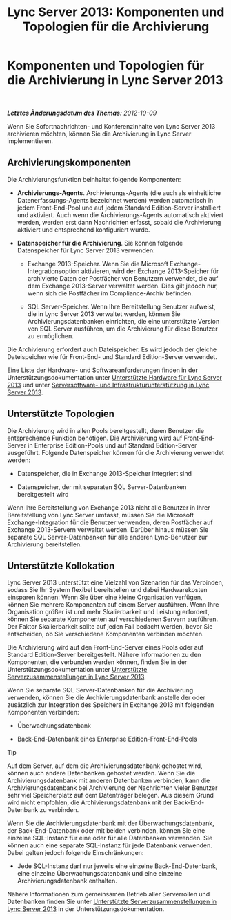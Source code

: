 ﻿---
title: 'Lync Server 2013: Komponenten und Topologien für die Archivierung'
TOCTitle: Komponenten und Topologien für die Archivierung
ms:assetid: 5893063d-a44a-4034-aba9-cbe883ecf710
ms:mtpsurl: https://technet.microsoft.com/de-de/library/JJ204916(v=OCS.15)
ms:contentKeyID: 49294075
ms.date: 05/19/2016
mtps_version: v=OCS.15
ms.translationtype: HT
---

# Komponenten und Topologien für die Archivierung in Lync Server 2013

 

_**Letztes Änderungsdatum des Themas:** 2012-10-09_

Wenn Sie Sofortnachrichten- und Konferenzinhalte von Lync Server 2013 archivieren möchten, können Sie die Archivierung in Lync Server implementieren.

## Archivierungskomponenten

Die Archivierungsfunktion beinhaltet folgende Komponenten:

  - **Archivierungs-Agents**. Archivierungs-Agents (die auch als einheitliche Datenerfassungs-Agents bezeichnet werden) werden automatisch in jedem Front-End-Pool und auf jedem Standard Edition-Server installiert und aktiviert. Auch wenn die Archivierungs-Agents automatisch aktiviert werden, werden erst dann Nachrichten erfasst, sobald die Archivierung aktiviert und entsprechend konfiguriert wurde.

  - **Datenspeicher für die Archivierung**. Sie können folgende Datenspeicher für Lync Server 2013 verwenden:
    
      - Exchange 2013-Speicher. Wenn Sie die Microsoft Exchange-Integrationsoption aktivieren, wird der Exchange 2013-Speicher für archivierte Daten der Postfächer von Benutzern verwendet, die auf dem Exchange 2013-Server verwaltet werden. Dies gilt jedoch nur, wenn sich die Postfächer im Compliance-Archiv befinden.
    
      - SQL Server-Speicher. Wenn Ihre Bereitstellung Benutzer aufweist, die in Lync Server 2013 verwaltet werden, können Sie Archivierungsdatenbanken einrichten, die eine unterstützte Version von SQL Server ausführen, um die Archivierung für diese Benutzer zu ermöglichen.

Die Archivierung erfordert auch Dateispeicher. Es wird jedoch der gleiche Dateispeicher wie für Front-End- und Standard Edition-Server verwendet.

Eine Liste der Hardware- und Softwareanforderungen finden in der Unterstützungsdokumentation unter [Unterstützte Hardware für Lync Server 2013](lync-server-2013-supported-hardware.md) und unter [Serversoftware- und Infrastrukturunterstützung in Lync Server 2013](lync-server-2013-server-software-and-infrastructure-support.md).

## Unterstützte Topologien

Die Archivierung wird in allen Pools bereitgestellt, deren Benutzer die entsprechende Funktion benötigen. Die Archivierung wird auf Front-End-Server in Enterprise Edition-Pools und auf Standard Edition-Server ausgeführt. Folgende Datenspeicher können für die Archivierung verwendet werden:

  - Datenspeicher, die in Exchange 2013-Speicher integriert sind

  - Datenspeicher, der mit separaten SQL Server-Datenbanken bereitgestellt wird

Wenn Ihre Bereitstellung von Exchange 2013 nicht alle Benutzer in Ihrer Bereitstellung von Lync Server umfasst, müssen Sie die Microsoft Exchange-Integration für die Benutzer verwenden, deren Postfächer auf Exchange 2013-Servern verwaltet werden. Darüber hinaus müssen Sie separate SQL Server-Datenbanken für alle anderen Lync-Benutzer zur Archivierung bereitstellen.

## Unterstützte Kollokation

Lync Server 2013 unterstützt eine Vielzahl von Szenarien für das Verbinden, sodass Sie Ihr System flexibel bereitstellen und dabei Hardwarekosten einsparen können: Wenn Sie über eine kleine Organisation verfügen, können Sie mehrere Komponenten auf einem Server ausführen. Wenn Ihre Organisation größer ist und mehr Skalierbarkeit und Leistung erfordert, können Sie separate Komponenten auf verschiedenen Servern ausführen. Der Faktor Skalierbarkeit sollte auf jeden Fall bedacht werden, bevor Sie entscheiden, ob Sie verschiedene Komponenten verbinden möchten.

Die Archivierung wird auf den Front-End-Server eines Pools oder auf Standard Edition-Server bereitgestellt. Nähere Informationen zu den Komponenten, die verbunden werden können, finden Sie in der Unterstützungsdokumentation unter [Unterstützte Serverzusammenstellungen in Lync Server 2013](lync-server-2013-supported-server-collocation.md).

Wenn Sie separate SQL Server-Datenbanken für die Archivierung verwenden, können Sie die Archivierungsdatenbank anstelle der oder zusätzlich zur Integration des Speichers in Exchange 2013 mit folgenden Komponenten verbinden:

  - Überwachungsdatenbank

  - Back-End-Datenbank eines Enterprise Edition-Front-End-Pools


> [!TIP]
> Auf dem Server, auf dem die Archivierungsdatenbank gehostet wird, können auch andere Datenbanken gehostet werden. Wenn Sie die Archivierungsdatenbank mit anderen Datenbanken verbinden, kann die Archivierungsdatenbank bei Archivierung der Nachrichten vieler Benutzer sehr viel Speicherplatz auf dem Datenträger belegen. Aus diesem Grund wird nicht empfohlen, die Archivierungsdatenbank mit der Back-End-Datenbank zu verbinden.



Wenn Sie die Archivierungsdatenbank mit der Überwachungsdatenbank, der Back-End-Datenbank oder mit beiden verbinden, können Sie eine einzelne SQL-Instanz für eine oder für alle Datenbanken verwenden. Sie können auch eine separate SQL-Instanz für jede Datenbank verwenden. Dabei gelten jedoch folgende Einschränkungen:

  - Jede SQL-Instanz darf nur jeweils eine einzelne Back-End-Datenbank, eine einzelne Überwachungsdatenbank und eine einzelne Archivierungsdatenbank enthalten.

Nähere Informationen zum gemeinsamen Betrieb aller Serverrollen und Datenbanken finden Sie unter [Unterstützte Serverzusammenstellungen in Lync Server 2013](lync-server-2013-supported-server-collocation.md) in der Unterstützungsdokumentation.

